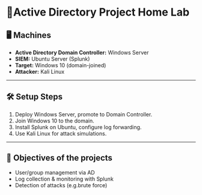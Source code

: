 # 📌Active Directory Project Home Lab


## 🖥️ Machines

- **Active Directory Domain Controller:** Windows Server
- **SIEM:** Ubuntu Server (Splunk)
- **Target:** Windows 10 (domain-joined)
- **Attacker:** Kali Linux

---

## 🛠️ Setup Steps

1. Deploy Windows Server, promote to Domain Controller.
2. Join Windows 10 to the domain.
3. Install Splunk on Ubuntu, configure log forwarding.
4. Use Kali Linux for attack simulations.

---

## 🎯 Objectives of the projects 

- User/group management via AD
- Log collection & monitoring with Splunk
- Detection of attacks (e.g.brute force)

